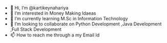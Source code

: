 - 👋 Hi, I’m @kartikeynahariya
- 👀 I’m interested in Money Making Idaeas 
- 🌱 I’m currently learning M.Sc in Information Technology
- 💞️ I’m looking to collaborate on Python Development ,Java Development ,Full Stack Development  
- 📫 How to reach me through a my Email Id 

<!---
kartikeynahariya/kartikeynahariya is a ✨ special ✨ repository because its `README.md` (this file) appears on your GitHub profile.
You can click the Preview link to take a look at your changes.
--->
